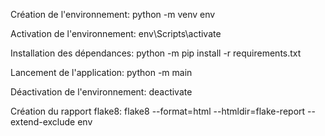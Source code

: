 Création de l'environnement:
python -m venv env

Activation de l'environnement:
env\Scripts\activate

Installation des dépendances:
python -m pip install -r requirements.txt

Lancement de l'application:
python -m main

Déactivation de l'environnement:
deactivate

Création du rapport flake8:
flake8 --format=html --htmldir=flake-report --extend-exclude env
